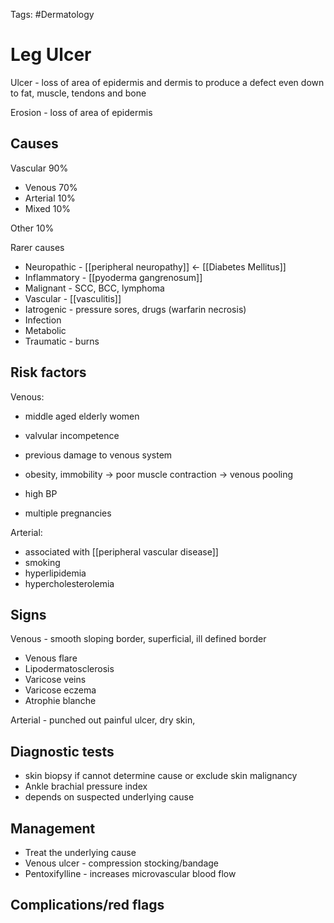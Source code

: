 Tags: #Dermatology

# Leg Ulcer

Ulcer - loss of area of epidermis and dermis to produce a defect even down to fat, muscle, tendons and bone

Erosion - loss of area of epidermis

## Causes

Vascular 90%

- Venous 70%
- Arterial 10%
- Mixed 10%

Other 10%

Rarer causes

- Neuropathic - [[peripheral neuropathy]] <- [[Diabetes Mellitus]]
- Inflammatory - [[pyoderma gangrenosum]]
- Malignant - SCC, BCC, lymphoma
- Vascular - [[vasculitis]]
- Iatrogenic - pressure sores, drugs (warfarin necrosis)
- Infection
- Metabolic
- Traumatic - burns

## Risk factors

Venous:

- middle aged elderly women
- valvular incompetence
- previous damage to venous system
- obesity, immobility -> poor muscle contraction -> venous pooling

- high BP
- multiple pregnancies

Arterial:

- associated with [[peripheral vascular disease]]
- smoking
- hyperlipidemia
- hypercholesterolemia

## Signs

Venous - smooth sloping border, superficial, ill defined border

- Venous flare
- Lipodermatosclerosis
- Varicose veins
- Varicose eczema
- Atrophie blanche

Arterial - punched out painful ulcer, dry skin,

## Diagnostic tests

- skin biopsy if cannot determine cause or exclude skin malignancy
- Ankle brachial pressure index
- depends on suspected underlying cause

## Management

- Treat the underlying cause
- Venous ulcer - compression stocking/bandage
- Pentoxifylline - increases microvascular blood flow

## Complications/red flags


